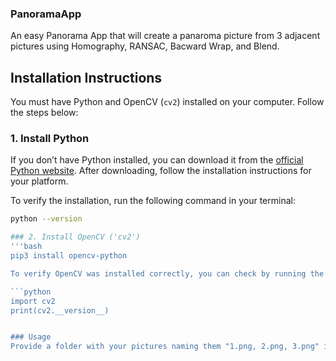 ### PanoramaApp
An easy Panorama App that will create a panaroma picture from 3 adjacent pictures using Homography, RANSAC, Bacward Wrap, and Blend.

## Installation Instructions

You must have Python and OpenCV (`cv2`) installed on your computer. Follow the steps below:

### 1. Install Python
If you don’t have Python installed, you can download it from the [official Python website](https://www.python.org/downloads/). After downloading, follow the installation instructions for your platform.

To verify the installation, run the following command in your terminal:
```bash
python --version

### 2. Install OpenCV ('cv2')
'''bash
pip3 install opencv-python

To verify OpenCV was installed correctly, you can check by running the following command in Python:

```python
import cv2
print(cv2.__version__)


### Usage
Provide a folder with your pictures naming them "1.png, 2.png, 3.png" in the same order you'd like them to be stitched and place the folder in the same directory as the code files.

